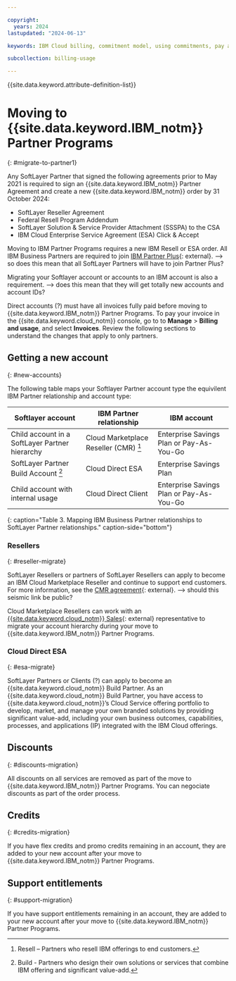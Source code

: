 ```yaml
---

copyright:
  years: 2024
lastupdated: "2024-06-13"

keywords: IBM Cloud billing, commitment model, using commitments, pay as you go with committed use, enterprise savings plan

subcollection: billing-usage

---
```


{{site.data.keyword.attribute-definition-list}}

# Moving to {{site.data.keyword.IBM_notm}} Partner Programs
{: #migrate-to-partner1}

Any SoftLayer Partner that signed the following agreements prior to May 2021 is required to sign an {{site.data.keyword.IBM_notm}} Partner Agreement and create a new {{site.data.keyword.IBM_notm}} order by 31 October 2024:
- SoftLayer Reseller Agreement
- Federal Resell Program Addendum
- SoftLayer Solution & Service Provider Attachment (SSSPA) to the CSA
- IBM Cloud Enterprise Service Agreement (ESA) Click & Accept

Moving to IBM Partner Programs requires a new IBM Resell or ESA order. All IBM Business Partners are required to join [IBM Partner Plus](https://www.ibm.com/partnerplus/){: external}. --> so does this mean that all SoftLayer Partners will have to join Partner Plus?

Migrating your Softlayer account or accounts to an IBM account is also a requirement. --> does this mean that they will get totally new accounts and account IDs?

Direct accounts (?) must have all invoices fully paid before moving to {{site.data.keyword.IBM_notm}} Partner Programs. To pay your invoice in the {{site.data.keyword.cloud_notm}} console, go to to **Manage** > **Billing and usage**, and select **Invoices**. Review the following sections to understand the changes that apply to only partners.

## Getting a new account
{: #new-accounts}

The following table maps your Softlayer Partner account type the equivilent IBM Partner relationship and account type:

| Softlayer account | IBM Partner relationship | IBM account |
|--------------|------------------|------------------------|
| Child account in a SoftLayer Partner hierarchy | Cloud Marketplace Reseller (CMR) [^tabletext] | Enterprise Savings Plan or Pay-As-You-Go |
| SoftLayer Partner Build Account [^tabletext2] | Cloud Direct ESA | Enterprise Savings Plan |
| Child account with internal usage | Cloud Direct Client | Enterprise Savings Plan or Pay-As-You-Go |
{: caption="Table 3. Mapping IBM Business Partner relationships to SoftLayer Partner relationships." caption-side="bottom"}

[^tabletext]: Resell – Partners who resell IBM offerings to end customers.
[^tabletext2]: Build - Partners who design their own solutions or services that combine IBM offering and significant value-add.

### Resellers
{: #reseller-migrate}

SoftLayer Resellers or partners of SoftLayer Resellers can apply to become an IBM Cloud Marketplace Reseller and continue to support end customers. For more information, see the [CMR agreement](https://ibm.seismic.com/Link/Content/DC8bm264qQjb88QBp8fcc7bXbX68){: external}. --> should this seismic link be public?

Cloud Marketplace Resellers can work with an [{{site.data.keyword.cloud_notm}} Sales](https://www.ibm.com/cloud?contactmodule){: external} representative to migrate your account hierarchy during your move to {{site.data.keyword.IBM_notm}} Partner Programs.

### Cloud Direct ESA
{: #esa-migrate}

SoftLayer Partners or Clients (?) can apply to become an {{site.data.keyword.cloud_notm}} Build Partner. As an {{site.data.keyword.cloud_notm}} Build Partner, you have access to {{site.data.keyword.cloud_notm}}’s Cloud Service offering portfolio to develop, market, and manage your own branded solutions by providing significant value-add, including your own business outcomes, capabilities, processes, and applications (IP) integrated with the IBM Cloud offerings.

## Discounts
{: #discounts-migration}

All discounts on all services are removed as part of the move to {{site.data.keyword.IBM_notm}} Partner Programs. You can negociate discounts as part of the order process.

## Credits
{: #credits-migration}

If you have flex credits and promo credits remaining in an account, they are added to your new account after your move to {{site.data.keyword.IBM_notm}} Partner Programs.

## Support entitlements
{: #support-migration}

If you have support entitlements remaining in an account, they are added to your new account after your move to {{site.data.keyword.IBM_notm}} Partner Programs.
